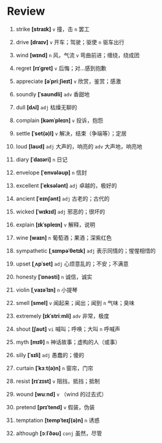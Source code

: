 # Review
1. strike **[straɪk]** `v` 撞，击 `n` 罢工

2. drive **[draɪv]** `v` 开车；驾驶；驱使 `n` 驱车出行

3. wind **[wɪnd]** `n` 风，气流 `v` 弯曲前进；缠绕，绕成团

4. regret **[rɪˈɡret]** `v` 后悔；对...感到抱歉

5. appreciate **[əˈpriːʃieɪt]** `v` 欣赏，鉴赏；感激

6. soundly **[ˈsaʊndli]** `adv` 香甜地

7. dull **[dʌl]** `adj` 枯燥无聊的

8. complain **[kəmˈpleɪn]** `v` 投诉，抱怨

9. settle **[ˈset(ə)l]** `v` 解决，结束（争端等）；定居

10. loud **[laʊd]** `adj` 大声的，响亮的 `adv` 大声地，响亮地

11. diary **[ˈdaɪəri]** `n` 日记

12. envelope **[ˈenvələʊp]** `n` 信封

13. excellent **[ˈeksələnt]** `adj` 卓越的，极好的

14. ancient **[ˈeɪnʃənt]** `adj` 古老的；古代的

15. wicked **[ˈwɪkɪd]** `adj` 邪恶的；很坏的

16. explain **[ɪkˈspleɪn]** `v` 解释，说明

17. wine **[waɪn]** `n` 葡萄酒；果酒；深紫红色

18. sympathetic **[ˌsɪmpəˈθetɪk]** `adj` 表示同情的；惺惺相惜的

19. upset **[ˌʌpˈset]** `adj` 心烦意乱的；不安；不满意

20. honesty **[ˈɒnəsti]** `n` 诚信，诚实

21. violin **[ˌvaɪəˈlɪn]** `n` 小提琴

22. smell **[smel]** `v` 闻起来；闻出；闻到 `n` 气味；臭味

23. extremely **[ɪkˈstriːmli]** `adv` 非常，极度

24. shout **[ʃaʊt]** `vi` 喊叫；呼唤；大叫 `n` 呼喊声

25. myth **[mɪθ]** `n` 神话故事；虚构的人（或事）

26. silly **[ˈsɪli]** `adj` 愚蠢的；傻的

27. curtain **[ˈkɜːt(ə)n]** `n` 窗帘，门帘

28. resist **[rɪˈzɪst]** `v` 阻挡，抵挡；抵制

29. wound **[wuːnd]** `v` （wind 的过去式）

30. pretend **[prɪˈtend]** `v` 假装，伪装

31. temptation **[tempˈteɪʃ(ə)n]** `n` 诱惑

32. although **[ɔːlˈðəʊ]** `conj` 虽然，尽管

